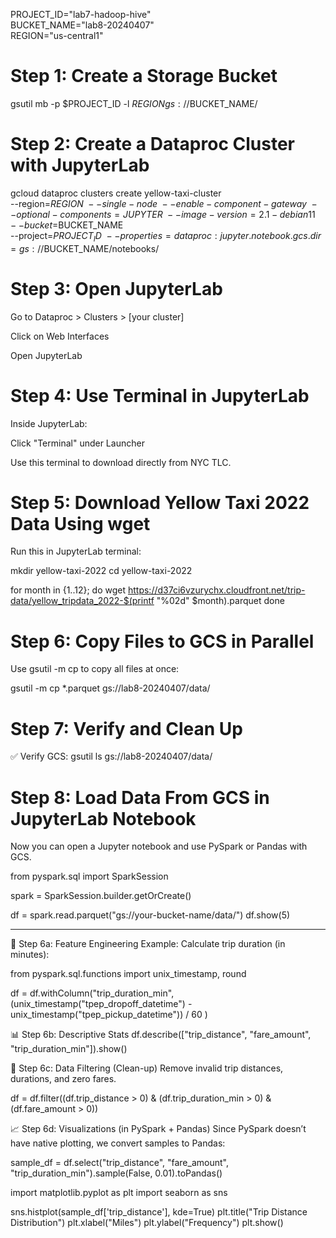 PROJECT_ID="lab7-hadoop-hive"  
BUCKET_NAME="lab8-20240407"  
REGION="us-central1"  

# Step 1: Create a Storage Bucket
gsutil mb -p $PROJECT_ID -l $REGION gs://$BUCKET_NAME/

# Step 2: Create a Dataproc Cluster with JupyterLab
gcloud dataproc clusters create yellow-taxi-cluster \
    --region=$REGION \
    --single-node \
    --enable-component-gateway \
    --optional-components=JUPYTER \
    --image-version=2.1-debian11 \
    --bucket=$BUCKET_NAME \
    --project=$PROJECT_ID \
    --properties=dataproc:jupyter.notebook.gcs.dir=gs://$BUCKET_NAME/notebooks/


# Step 3: Open JupyterLab
Go to Dataproc > Clusters > [your cluster]

Click on Web Interfaces

Open JupyterLab

# Step 4: Use Terminal in JupyterLab
Inside JupyterLab:

Click "Terminal" under Launcher

Use this terminal to download directly from NYC TLC.

# Step 5: Download Yellow Taxi 2022 Data Using wget
Run this in JupyterLab terminal:

mkdir yellow-taxi-2022
cd yellow-taxi-2022

for month in {1..12}; do
  wget https://d37ci6vzurychx.cloudfront.net/trip-data/yellow_tripdata_2022-$(printf "%02d" $month).parquet
done

# Step 6: Copy Files to GCS in Parallel
Use gsutil -m cp to copy all files at once:

gsutil -m cp *.parquet gs://lab8-20240407/data/


# Step 7: Verify and Clean Up
✅ Verify GCS:
gsutil ls gs://lab8-20240407/data/


# Step 8: Load Data From GCS in JupyterLab Notebook
Now you can open a Jupyter notebook and use PySpark or Pandas with GCS.

from pyspark.sql import SparkSession

spark = SparkSession.builder.getOrCreate()

df = spark.read.parquet("gs://your-bucket-name/data/")
df.show(5)




-----------------------------------------------------------
🔧 Step 6a: Feature Engineering
Example: Calculate trip duration (in minutes):

from pyspark.sql.functions import unix_timestamp, round

df = df.withColumn("trip_duration_min", 
    (unix_timestamp("tpep_dropoff_datetime") - unix_timestamp("tpep_pickup_datetime")) / 60
)

📊 Step 6b: Descriptive Stats
df.describe(["trip_distance", "fare_amount", "trip_duration_min"]).show()

📌 Step 6c: Data Filtering (Clean-up)
Remove invalid trip distances, durations, and zero fares.

df = df.filter((df.trip_distance > 0) & 
               (df.trip_duration_min > 0) & 
               (df.fare_amount > 0))

📈 Step 6d: Visualizations (in PySpark + Pandas)
Since PySpark doesn’t have native plotting, we convert samples to Pandas:

sample_df = df.select("trip_distance", "fare_amount", "trip_duration_min").sample(False, 0.01).toPandas()

import matplotlib.pyplot as plt
import seaborn as sns

sns.histplot(sample_df['trip_distance'], kde=True)
plt.title("Trip Distance Distribution")
plt.xlabel("Miles")
plt.ylabel("Frequency")
plt.show()


